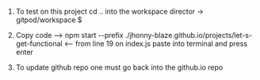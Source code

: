 1. To test on this project cd .. into the workspace director -> gitpod/workspace $

2. Copy code --> npm start --prefix ./jhonny-blaze.github.io/projects/let-s-get-functional <-- from line 19 on index.js paste into terminal and press enter

3. To update github repo one must go back into the github.io repo